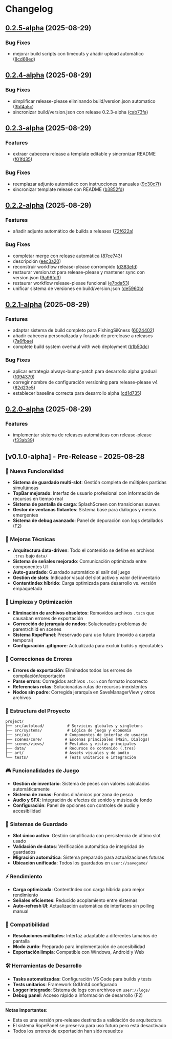 # Changelog

## [0.2.5-alpha](https://github.com/Kavalieri/FishingSiKness/compare/v0.2.4-alpha...v0.2.5-alpha) (2025-08-29)


### Bug Fixes

* mejorar build scripts con timeouts y añadir upload automático ([8cd68ed](https://github.com/Kavalieri/FishingSiKness/commit/8cd68eda27fa7c14cba6c703ce628f630b829435))

## [0.2.4-alpha](https://github.com/Kavalieri/FishingSiKness/compare/v0.2.3-alpha...v0.2.4-alpha) (2025-08-29)


### Bug Fixes

* simplificar release-please eliminando build/version.json automatico ([3bf4a5c](https://github.com/Kavalieri/FishingSiKness/commit/3bf4a5c10e3099b55352bd7969d9328e17f2db3b))
* sincronizar build/version.json con release 0.2.3-alpha ([cab73fa](https://github.com/Kavalieri/FishingSiKness/commit/cab73fa68850a4278c867b743641c813aff5afed))

## [0.2.3-alpha](https://github.com/Kavalieri/FishingSiKness/compare/v0.2.2-alpha...v0.2.3-alpha) (2025-08-29)


### Features

* extraer cabecera release a template editable y sincronizar README ([f01fd35](https://github.com/Kavalieri/FishingSiKness/commit/f01fd35fa142a99867b5a1a49ab2834c28daadc5))


### Bug Fixes

* reemplazar adjunto automático con instrucciones manuales ([9c30c7f](https://github.com/Kavalieri/FishingSiKness/commit/9c30c7f17cdd146402b144d7ffd946f5a3adaf0a))
* sincronizar template release con README ([b3852fd](https://github.com/Kavalieri/FishingSiKness/commit/b3852fd82397d8cdb63e392bfffb9147ed3e8098))

## [0.2.2-alpha](https://github.com/Kavalieri/FishingSiKness/compare/v0.2.1-alpha...v0.2.2-alpha) (2025-08-29)


### Features

* añadir adjunto automático de builds a releases ([72f622a](https://github.com/Kavalieri/FishingSiKness/commit/72f622a33a60ccadef81885cc028725b24eab59a))


### Bug Fixes

* completar merge con release automática ([87ce743](https://github.com/Kavalieri/FishingSiKness/commit/87ce74336826e7eeed4948def5cb3079aedbbbec))
* descripción ([eec3a20](https://github.com/Kavalieri/FishingSiKness/commit/eec3a202b945b3ef520346523fc859d1750a462f))
* reconstruir workflow release-please corrompido ([d383efd](https://github.com/Kavalieri/FishingSiKness/commit/d383efd34d7a0dadfb0c833c80b6cecace934378))
* restaurar version.txt para release-please y mantener sync con version.json ([9a96fd3](https://github.com/Kavalieri/FishingSiKness/commit/9a96fd3038b9b327511c1879771657b32aa9ccae))
* restaurar workflow release-please funcional ([e7bda53](https://github.com/Kavalieri/FishingSiKness/commit/e7bda534c75977504e1d5d275797f3f6607777a4))
* unificar sistema de versiones en build/version.json ([de5960b](https://github.com/Kavalieri/FishingSiKness/commit/de5960b57d73107c99a89bf6f2429542e54f6b53))

## [0.2.1-alpha](https://github.com/Kavalieri/FishingSiKness/compare/v0.2.0-alpha...v0.2.1-alpha) (2025-08-29)


### Features

* adaptar sistema de build completo para FishingSiKness ([6024402](https://github.com/Kavalieri/FishingSiKness/commit/6024402d8ed6f2ed2c842562e9ea0cd055ba072c))
* añadir cabecera personalizada y forzado de prerelease a releases ([7a6fbae](https://github.com/Kavalieri/FishingSiKness/commit/7a6fbaee9ef6dd7870229f17499c20cebd875ab0))
* complete build system overhaul with web deployment ([b1b50dc](https://github.com/Kavalieri/FishingSiKness/commit/b1b50dc39d616a3b11d8150f9c95c73873a8be0b))


### Bug Fixes

* aplicar estrategia always-bump-patch para desarrollo alpha gradual ([1094379](https://github.com/Kavalieri/FishingSiKness/commit/109437989a9b8b88840c7df1d6616c1cd2b26131))
* corregir nombre de configuración versioning para release-please v4 ([82d23e5](https://github.com/Kavalieri/FishingSiKness/commit/82d23e5382a39157cf2b75c7be9581eba7afbbc9))
* establecer baseline correcta para desarrollo alpha ([cd1d735](https://github.com/Kavalieri/FishingSiKness/commit/cd1d735130ef5423f273449e3ec4dbacc7440fe6))

## [0.2.0-alpha](https://github.com/Kavalieri/FishingSiKness/compare/v0.1.0-alpha...v0.2.0-alpha) (2025-08-29)


### Features

* implementar sistema de releases automáticas con release-please ([f33ab39](https://github.com/Kavalieri/FishingSiKness/commit/f33ab39465cdab3159dc35c483452d9ff1da1faa))

## [v0.1.0-alpha] - Pre-Release - 2025-08-28

### 🎉 Nueva Funcionalidad
- **Sistema de guardado multi-slot**: Gestión completa de múltiples partidas simultáneas
- **TopBar mejorado**: Interfaz de usuario profesional con información de recursos en tiempo real
- **Sistema de pantalla de carga**: SplashScreen con transiciones suaves
- **Gestor de ventanas flotantes**: Sistema base para diálogos y menús emergentes
- **Sistema de debug avanzado**: Panel de depuración con logs detallados (F2)

### 🔧 Mejoras Técnicas
- **Arquitectura data-driven**: Todo el contenido se define en archivos `.tres` bajo `data/`
- **Sistema de señales mejorado**: Comunicación optimizada entre componentes UI
- **Auto-guardado**: Guardado automático al salir del juego
- **Gestión de slots**: Indicador visual del slot activo y valor del inventario
- **ContentIndex híbrido**: Carga optimizada para desarrollo vs. versión empaquetada

### 🧹 Limpieza y Optimización
- **Eliminación de archivos obsoletos**: Removidos archivos `.tscn` que causaban errores de exportación
- **Corrección de jerarquía de nodos**: Solucionados problemas de parent/child en scenes
- **Sistema RopePanel**: Preservado para uso futuro (movido a carpeta temporal)
- **Configuración .gitignore**: Actualizada para excluir builds y ejecutables

### 🐛 Correcciones de Errores
- **Errores de exportación**: Eliminados todos los errores de compilación/exportación
- **Parse errors**: Corregidos archivos `.tscn` con formato incorrecto
- **Referencias rotas**: Solucionadas rutas de recursos inexistentes
- **Nodos sin padre**: Corregida jerarquía en SaveManagerView y otros archivos

### 📁 Estructura del Proyecto
```
project/
├── src/autoload/          # Servicios globales y singletons
├── src/systems/           # Lógica de juego y economía
├── src/ui/               # Componentes de interfaz de usuario
├── scenes/core/          # Escenas principales (Main, Dialogs)
├── scenes/views/         # Pestañas y vistas principales
├── data/                 # Recursos de contenido (.tres)
├── art/                  # Assets visuales y de audio
└── tests/                # Tests unitarios e integración
```

### 🎮 Funcionalidades de Juego
- **Gestión de inventario**: Sistema de peces con valores calculados automáticamente
- **Sistema de zonas**: Fondos dinámicos por zona de pesca
- **Audio y SFX**: Integración de efectos de sonido y música de fondo
- **Configuración**: Panel de opciones con controles de audio y accesibilidad

### 🔄 Sistemas de Guardado
- **Slot único activo**: Gestión simplificada con persistencia de último slot usado
- **Validación de datos**: Verificación automática de integridad de guardados
- **Migración automática**: Sistema preparado para actualizaciones futuras
- **Ubicación unificada**: Todos los guardados en `user://savegame/`

### ⚡ Rendimiento
- **Carga optimizada**: ContentIndex con carga híbrida para mejor rendimiento
- **Señales eficientes**: Reducido acoplamiento entre sistemas
- **Auto-refresh UI**: Actualización automática de interfaces sin polling manual

### 📱 Compatibilidad
- **Resoluciones múltiples**: Interfaz adaptable a diferentes tamaños de pantalla
- **Modo zurdo**: Preparado para implementación de accesibilidad
- **Exportación limpia**: Compatible con Windows, Android y Web

### 🛠️ Herramientas de Desarrollo
- **Tasks automatizadas**: Configuración VS Code para builds y tests
- **Tests unitarios**: Framework GdUnit4 configurado
- **Logger integrado**: Sistema de logs con archivos en `user://logs/`
- **Debug panel**: Acceso rápido a información de desarrollo (F2)

---

**Notas importantes:**
- Esta es una versión pre-release destinada a validación de arquitectura
- El sistema RopePanel se preserva para uso futuro pero está desactivado
- Todos los errores de exportación han sido resueltos
